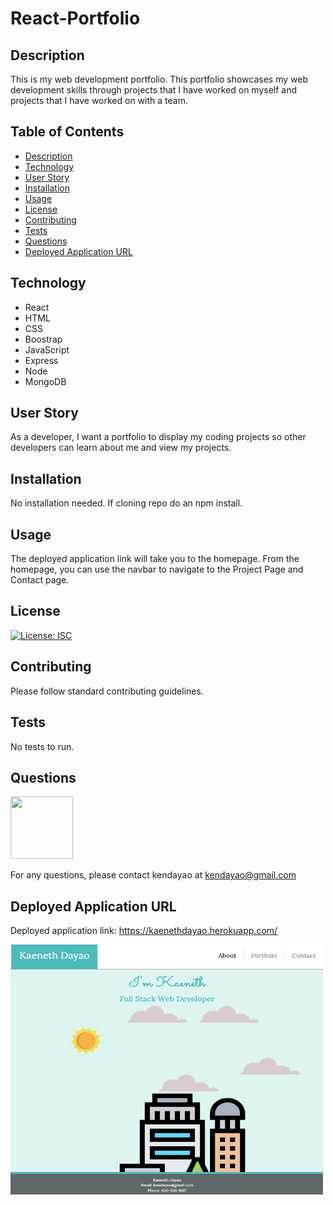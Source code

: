 # React-Portfolio

## Description

This is my web development portfolio. This portfolio showcases my web development skills through projects that I have worked on myself and projects that I have worked on with a team.

## Table of Contents

* [Description](#description)
* [Technology](#technology)
* [User Story](#user-story)
* [Installation](#installation)
* [Usage](#usage)
* [License](#license)
* [Contributing](#contributing)
* [Tests](#tests)
* [Questions](#questions)
* [Deployed Application URL](#deployed-application-URL)

## Technology
- React
- HTML
- CSS 
- Boostrap
- JavaScript
- Express
- Node
- MongoDB


## User Story


As a developer, I want a portfolio to display my coding projects so other developers can learn about me and view my projects.


## Installation


No installation needed. If cloning repo do an npm install.


## Usage

The deployed application link will take you to the homepage. From the homepage, you can use the navbar to navigate to the Project Page and Contact page.


## License


[![License: ISC](https://img.shields.io/badge/License-ISC-blue.svg)](https://opensource.org/licenses/ISC)


## Contributing


Please follow standard contributing guidelines.


## Tests


No tests to run.


## Questions

<img src="https://avatars3.githubusercontent.com/u/62568395?v=4" width="100" height="100">

For any questions, please contact kendayao at kendayao@gmail.com

## Deployed Application URL

Deployed application link: https://kaenethdayao.herokuapp.com/

<img src="client/public/images/reactportfolio.png" width="500" height="400">